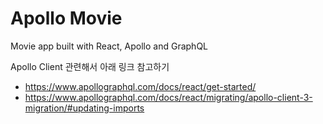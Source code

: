 # Apollo Movie

Movie app built with React, Apollo and GraphQL

Apollo Client 관련해서 아래 링크 참고하기
+ https://www.apollographql.com/docs/react/get-started/
+ https://www.apollographql.com/docs/react/migrating/apollo-client-3-migration/#updating-imports